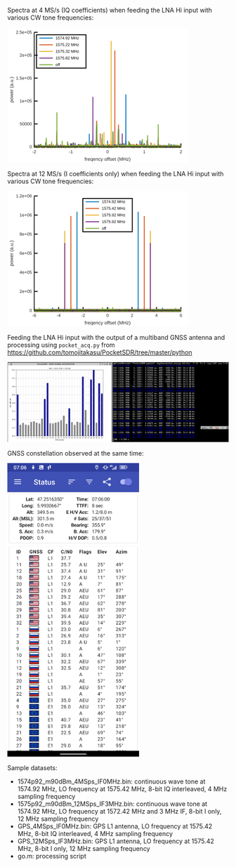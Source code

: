 Spectra at 4 MS/s (IQ coefficients) when feeding the LNA Hi input
with various CW tone frequencies:

<img src="4MSps.png">

Spectra at 12 MS/s (I coefficients only) when feeding the LNA Hi input
with various CW tone frequencies:

<img src="12MSps.png">

Feeding the LNA Hi input with the output of a multiband GNSS antenna and
processing using ``pocket_acq.py`` from https://github.com/tomojitakasu/PocketSDR/tree/master/python

<img src="2024-06-12-070752_2704x1050_scrot.png">

GNSS constellation observed at the same time:

<img src="Screenshot_20240612-070601.png" width=300>

Sample datasets:
* 1574p92_m90dBm_4MSps_IF0MHz.bin: continuous wave tone at 1574.92 MHz, LO frequency
at 1575.42 MHz, 8-bit IQ interleaved, 4 MHz sampling frequency
* 1575p92_m90dBm_12MSps_IF3MHz.bin: continuous wave tone at 1574.92 MHz, LO frequency
at 1572.42 MHz and 3 MHz IF, 8-bit I only, 12 MHz sampling frequency
* GPS_4MSps_IF0MHz.bin: GPS L1 antenna, LO frequency at 1575.42 MHz, 8-bit IQ interleaved, 4 MHz sampling frequency
* GPS_12MSps_IF3MHz.bin: GPS L1 antenna, LO frequency at 1575.42 MHz, 8-bit I only, 12 MHz sampling frequency 
* go.m: processing script
